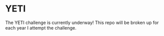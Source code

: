 # YETI
The YETI challenge is currently underway! This repo will be broken up for each year I attempt the challenge. 
